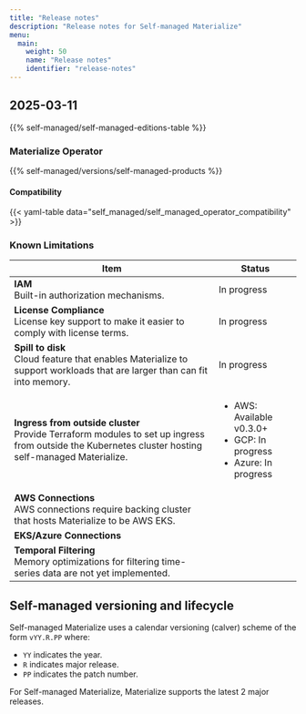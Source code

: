 ```yaml
---
title: "Release notes"
description: "Release notes for Self-managed Materialize"
menu:
  main:
    weight: 50
    name: "Release notes"
    identifier: "release-notes"
---
```


## 2025-03-11

{{% self-managed/self-managed-editions-table %}}

### Materialize Operator

{{% self-managed/versions/self-managed-products %}}

#### Compatibility

{{< yaml-table data="self_managed/self_managed_operator_compatibility" >}}

### Known Limitations

| Item                                    | Status      |
|-----------------------------------------|-------------|
| **IAM** <br>Built-in authorization mechanisms. | In progress |
| **License Compliance** <br>License key support to make it easier to comply with license terms. | In progress |
| **Spill to disk** <br> Cloud feature that enables Materialize to support workloads that are larger than can fit into memory. | In progress |
| **Ingress from outside cluster** <br> Provide Terraform modules to set up ingress from outside the Kubernetes cluster hosting self-managed Materialize. | <ul><li>AWS: Available v0.3.0+</li><li>GCP: In progress</li><li>Azure: In progress</li><ul> |
| **AWS Connections** <br> AWS connections require backing cluster that hosts Materialize to be AWS EKS.  | |
| **EKS/Azure Connections** | |
| **Temporal Filtering** <br> Memory optimizations for filtering time-series data are not yet implemented. | |

## Self-managed versioning and lifecycle

Self-managed Materialize uses a calendar versioning (calver) scheme of the form
`vYY.R.PP` where:

- `YY` indicates the year.
- `R` indicates major release.
- `PP` indicates the patch number.

For Self-managed Materialize, Materialize supports the latest 2 major releases.
